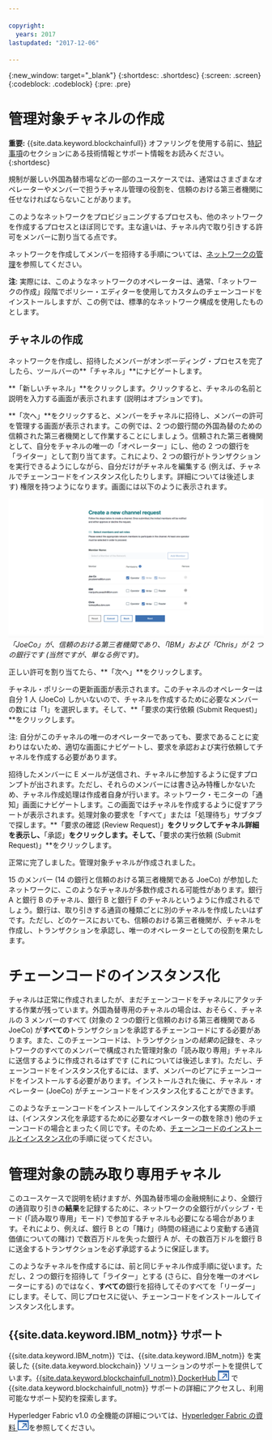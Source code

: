 ```yaml
---

copyright:
  years: 2017
lastupdated: "2017-12-06"

---
```


{:new_window: target="_blank"}
{:shortdesc: .shortdesc}
{:screen: .screen}
{:codeblock: .codeblock}
{:pre: .pre}

# 管理対象チャネルの作成 

**重要:** {{site.data.keyword.blockchainfull}} オファリングを使用する前に、[特記事項](needtoknow.html)のセクションにある技術情報とサポート情報をお読みください。  
{:shortdesc}

規制が厳しい外国為替市場などの一部のユースケースでは、通常はさまざまなオペレーターやメンバーで担うチャネル管理の役割を、信頼のおける第三者機関に任せなければならないことがあります。 

このようなネットワークをプロビジョニングするプロセスも、他のネットワークを作成するプロセスとほぼ同じです。主な違いは、チャネル内で取り引きする許可をメンバーに割り当てる点です。  

ネットワークを作成してメンバーを招待する手順については、[ネットワークの管理](get_start.html#creating-a-network)を参照してください。 

**注**: 実際には、このようなネットワークのオペレーターは、通常、「ネットワークの作成」段階でポリシー・エディターを使用してカスタムのチェーンコードをインストールしますが、この例では、標準的なネットワーク構成を使用したものとします。 

## チャネルの作成

ネットワークを作成し、招待したメンバーがオンボーディング・プロセスを完了したら、ツールバーの**「チャネル」**にナビゲートします。 

**「新しいチャネル」**をクリックします。クリックすると、チャネルの名前と説明を入力する画面が表示されます (説明はオプションです)。 

**「次へ」**をクリックすると、メンバーをチャネルに招待し、メンバーの許可を管理する画面が表示されます。この例では、2 つの銀行間の外国為替のための信頼された第三者機関として作業することにしましょう。信頼された第三者機関として、自分をチャネルの唯一の「オペレーター」にし、他の 2 つの銀行を「ライター」として割り当てます。これにより、2 つの銀行がトランザクションを実行できるようにしながら、自分だけがチャネルを編集する (例えば、チャネルでチェーンコードをインスタンス化したりします。詳細については後述します) 権限を持つようになります。画面には以下のように表示されます。 

  ![メンバー役割の選択](images/selectmemberroles.png "メンバー役割の選択")
*「JoeCo」が、信頼のおける第三者機関であり、「IBM」および「Chris」が 2 つの銀行です (当然ですが、単なる例です)。* 

正しい許可を割り当てたら、**「次へ」**をクリックします。 

チャネル・ポリシーの更新画面が表示されます。このチャネルのオペレーターは自分 1 人 (JoeCo) しかいないので、チャネルを作成するために必要なメンバーの数には「1」を選択します。そして、**「要求の実行依頼 (Submit Request)」**をクリックします。 

注: 自分がこのチャネルの唯一のオペレーターであっても、要求であることに変わりはないため、適切な画面にナビゲートし、要求を承認および実行依頼してチャネルを作成する必要があります。 

招待したメンバーに E メールが送信され、チャネルに参加するように促すプロンプトが出されます。ただし、それらのメンバーには書き込み特権しかないため、チャネル作成処理は作成者自身が行います。ネットワーク・モニターの「通知」画面にナビゲートします。この画面ではチャネルを作成するように促すアラートが表示されます。処理対象の要求を「すべて」または「処理待ち」サブタブで探します。**「要求の確認 (Review Request)」**をクリックしてチャネル詳細を表示し、**「承認」**をクリックします。そして、**「要求の実行依頼 (Submit Request)」**をクリックします。 

正常に完了しました。管理対象チャネルが作成されました。 

15 のメンバー (14 の銀行と信頼のおける第三者機関である JoeCo) が参加したネットワークに、このようなチャネルが多数作成される可能性があります。銀行 A と銀行 B のチャネル、銀行 B と銀行 F のチャネルというように作成されるでしょう。銀行は、取り引きする通貨の種類ごとに別のチャネルを作成したいはずです。ただし、どのケースにおいても、信頼のおける第三者機関が、チャネルを作成し、トランザクションを承認し、唯一のオペレーターとしての役割を果たします。 

# チェーンコードのインスタンス化

チャネルは正常に作成されましたが、まだチェーンコードをチャネルにアタッチする作業が残っています。外国為替専用のチャネルの場合は、おそらく、チャネルの 3 メンバーのすべて (対象の 2 つの銀行と信頼のおける第三者機関である JoeCo) が**すべての**トランザクションを承認するチェーンコードにする必要があります。また、このチェーンコードは、トランザクションの*結果*の記録を、ネットワークのすべてのメンバーで構成された管理対象の「読み取り専用」チャネルに送信するように作成されるはずです (これについては後述します)。ただし、チェーンコードをインスタンス化するには、まず、メンバーのピアにチェーンコードをインストールする必要があります。インストールされた後に、チャネル・オペレーター (JoeCo) がチェーンコードをインスタンス化することができます。  

このようなチェーンコードをインストールしてインスタンス化する実際の手順は、(インスタンス化を承認するために必要なオペレーターの数を除き) 他のチェーンコードの場合とまったく同じです。そのため、[チェーンコードのインストールとインスタンス化](install_instantiate_chaincode.html.html)の手順に従ってください。

# 管理対象の読み取り専用チャネル

このユースケースで説明を続けますが、外国為替市場の金融規制により、全銀行の通貨取り引きの**結果**を記録するために、ネットワークの全銀行がパッシブ・モード (「読み取り専用」モード) で参加するチャネルも必要になる場合があります。それにより、例えば、銀行 B との「賭け」(時間の経過により変動する通貨価値についての賭け) で数百万ドルを失った銀行 A が、その数百万ドルを銀行 B に送金するトランザクションを必ず承認するように保証します。 

このようなチャネルを作成するには、前と同じチャネル作成手順に従います。ただし、2 つの銀行を招待して「ライター」とする (さらに、自分を唯一のオペレーターにする) のではなく、**すべての**銀行を招待してそのすべてを「リーダー」にします。そして、同じプロセスに従い、チェーンコードをインストールしてインスタンス化します。 

## {{site.data.keyword.IBM_notm}} サポート 

{{site.data.keyword.IBM_notm}} では、{{site.data.keyword.IBM_notm}} を実装した {{site.data.keyword.blockchain}} ソリューションのサポートを提供しています。[{{site.data.keyword.blockchainfull_notm}} DockerHub ![外部リンク・アイコン](images/external_link.svg "外部リンク・アイコン")](https://hub.docker.com/u/ibmblockchain/) で {{site.data.keyword.blockchainfull_notm}} サポートの詳細にアクセスし、利用可能なサポート契約を探索します。

Hyperledger Fabric v1.0 の全機能の詳細については、[Hyperledger Fabric の資料 ![外部リンクのアイコン](images/external_link.svg "外部リンクのアイコン")](http://hyperledger-fabric.readthedocs.io/en/latest/)を参照してください。
